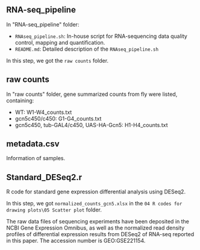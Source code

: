 ## RNA-seq_pipeline

In "RNA-seq_pipeline" folder:

- `RNAseq_pipeline.sh`: In-house script for RNA-sequencing data quality control, mapping and quantification. 
- `README.md`: Detailed description of the `RNAseq_pipeline.sh`

In this step, we got the `raw counts` folder.


## raw counts

In "raw counts" folder, gene summarized counts from fly were listed, containing:
- WT: W1-W4_counts.txt
- gcn5c450/c450: G1-G4_counts.txt
- gcn5c450, tub-GAL4/c450, UAS-HA-Gcn5: H1-H4_counts.txt


## metadata.csv

Information of samples.


## Standard_DESeq2.r

R code for standard gene expression differential analysis using DESeq2.

In this step, we got `normalized_counts_gcn5.xlsx` in the `04 R codes for drawing plots\05 Scatter plot` folder.


The raw data files of sequencing experiments have been deposited in the NCBI Gene Expression Omnibus, as well as the normalized read density profiles of differential expression results from DESeq2 of RNA-seq reported in this paper. The accession number is GEO:GSE221154.

